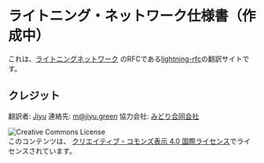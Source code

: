# ライトニング・ネットワーク仕様書（作成中）

これは、[ライトニングネットワーク](https://ja.wikipedia.org/wiki/%E3%83%A9%E3%82%A4%E3%83%88%E3%83%8B%E3%83%B3%E3%82%B0%E3%83%8D%E3%83%83%E3%83%88%E3%83%AF%E3%83%BC%E3%82%AF) のRFCである[lightning-rfc](https://github.com/midori-green/lightning-rfc)の翻訳サイトです。

## クレジット

翻訳者: [Jiyu](https://twitter.com/jiyu33)
連絡先: [m@jiyu.green](m@jiyu.green)
協力会社: [みどり合同会社](https://manga.green/)

![Creative Commons License](https://i.creativecommons.org/l/by/4.0/88x31.png "License CC-BY")<br>
このコンテンツは、 [クリエイティブ・コモンズ表示 4.0 国際ライセンス](https://creativecommons.org/licenses/by/4.0/deed.ja)でライセンスされています。

